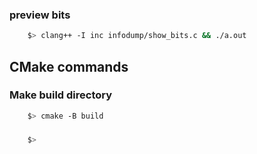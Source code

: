 ### preview bits 
``` bash
    $> clang++ -I inc infodump/show_bits.c && ./a.out
```
## CMake commands
### Make build directory
``` bash
    $> cmake -B build
```

### 
``` bash
    $> 
```